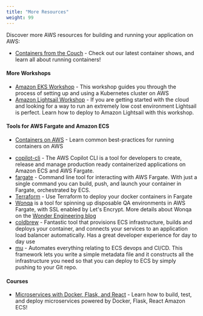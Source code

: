 ```yaml
---
title: "More Resources"
weight: 99
---
```


Discover more AWS resources for building and running your application on AWS:

* [Containers from the Couch](https://containersfromthecouch.com) - Check out our latest container shows, and learn all about running containers!

#### More Workshops

* [Amazon EKS Workshop](https://eksworkshop.com) - This workshop guides you through the process of setting up and using a Kubernetes cluster on AWS
* [Amazon Lightsail Workshop](https://lightsailworkshop.com) - If you are getting started with the cloud and looking for a way to run an extremely low cost environment Lightsail is perfect. Learn how to deploy to Amazon Lightsail with this workshop.

#### Tools for AWS Fargate and Amazon ECS

* [Containers on AWS](https://containersonaws.com/) - Learn common best-practices for running containers on AWS
- [copilot-cli](https://github.com/aws/copilot-cli) - The AWS Copilot CLI is a tool for developers to create, release and manage production ready containerized applications on Amazon ECS and AWS Fargate.
- [fargate](http://somanymachines.com/fargate/) - Command line tool for interacting with AWS Fargate. With just a single command you can build, push, and launch your container in Fargate, orchestrated by ECS.
- [Terraform](https://thecode.pub/easy-deploy-your-docker-applications-to-aws-using-ecs-and-fargate-a988a1cc842f) - Use Terraform to deploy your docker containers in Fargate
- [Wonqa](https://www.npmjs.com/package/wonqa) is a tool for spinning up disposable QA environments in AWS Fargate, with SSL enabled by Let's Encrypt. More details about Wonqa on the [Wonder Engineering blog](https://medium.com/wonder-engineering/on-demand-qa-environments-with-aws-fargate-c23b41f15a0c)
- [coldbrew](https://github.com/coldbrewcloud/coldbrew-cli) - Fantastic tool that provisions ECS infrastructure, builds and deploys your container, and connects your services to an application load balancer automatically. Has a great developer experience for day to day use
- [mu](https://github.com/stelligent/mu) - Automates everything relating to ECS devops and CI/CD. This framework lets you write a simple metadata file and it constructs all the infrastructure you need so that you can deploy to ECS by simply pushing to your Git repo.

#### Courses

  - [Microservices with Docker, Flask, and React](https://testdriven.io/) - Learn how to build, test, and deploy microservices powered by Docker, Flask, React Amazon ECS!


